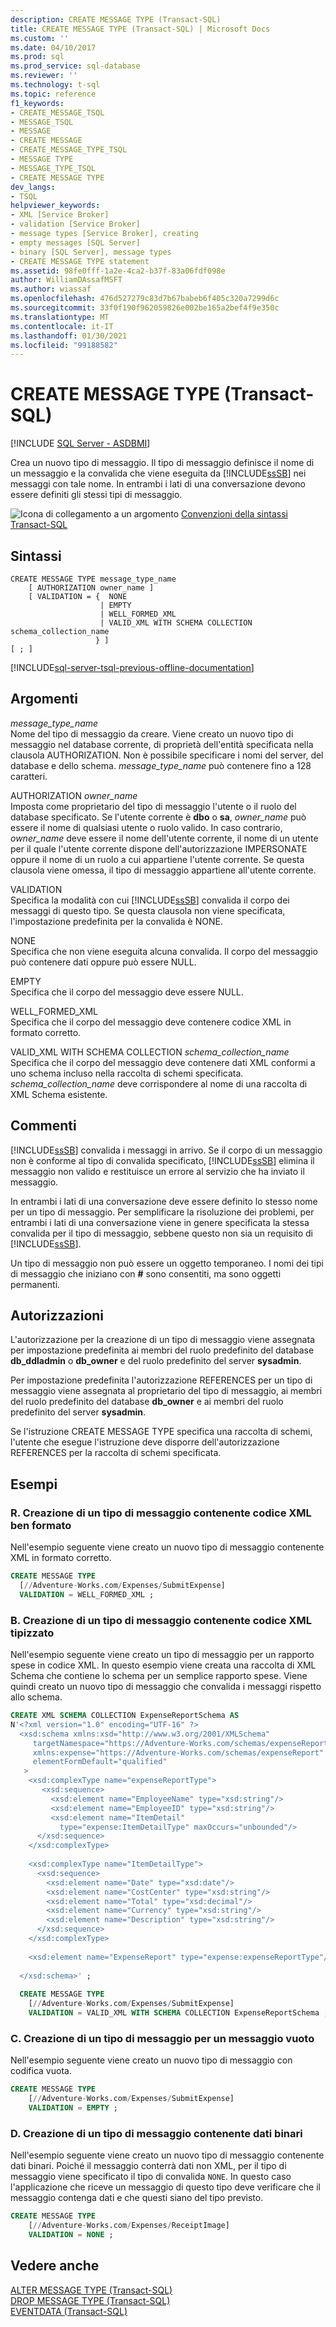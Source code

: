 ```yaml
---
description: CREATE MESSAGE TYPE (Transact-SQL)
title: CREATE MESSAGE TYPE (Transact-SQL) | Microsoft Docs
ms.custom: ''
ms.date: 04/10/2017
ms.prod: sql
ms.prod_service: sql-database
ms.reviewer: ''
ms.technology: t-sql
ms.topic: reference
f1_keywords:
- CREATE_MESSAGE_TSQL
- MESSAGE_TSQL
- MESSAGE
- CREATE MESSAGE
- CREATE_MESSAGE_TYPE_TSQL
- MESSAGE TYPE
- MESSAGE_TYPE_TSQL
- CREATE MESSAGE TYPE
dev_langs:
- TSQL
helpviewer_keywords:
- XML [Service Broker]
- validation [Service Broker]
- message types [Service Broker], creating
- empty messages [SQL Server]
- binary [SQL Server], message types
- CREATE MESSAGE TYPE statement
ms.assetid: 98fe0fff-1a2e-4ca2-b37f-83a06fdf098e
author: WilliamDAssafMSFT
ms.author: wiassaf
ms.openlocfilehash: 476d527279c83d7b67babeb6f405c320a7299d6c
ms.sourcegitcommit: 33f0f190f962059826e002be165a2bef4f9e350c
ms.translationtype: MT
ms.contentlocale: it-IT
ms.lasthandoff: 01/30/2021
ms.locfileid: "99188582"
---
```

# <a name="create-message-type-transact-sql"></a>CREATE MESSAGE TYPE (Transact-SQL)
[!INCLUDE [SQL Server - ASDBMI](../../includes/applies-to-version/sql-asdbmi.md)]

  Crea un nuovo tipo di messaggio. Il tipo di messaggio definisce il nome di un messaggio e la convalida che viene eseguita da [!INCLUDE[ssSB](../../includes/sssb-md.md)] nei messaggi con tale nome. In entrambi i lati di una conversazione devono essere definiti gli stessi tipi di messaggio.  
  
 ![Icona di collegamento a un argomento](../../database-engine/configure-windows/media/topic-link.gif "Icona di collegamento a un argomento") [Convenzioni della sintassi Transact-SQL](../../t-sql/language-elements/transact-sql-syntax-conventions-transact-sql.md)  
  
## <a name="syntax"></a>Sintassi  
  
```syntaxsql
CREATE MESSAGE TYPE message_type_name  
    [ AUTHORIZATION owner_name ]  
    [ VALIDATION = {  NONE  
                    | EMPTY   
                    | WELL_FORMED_XML  
                    | VALID_XML WITH SCHEMA COLLECTION schema_collection_name  
                   } ]  
[ ; ]  
```  
  
[!INCLUDE[sql-server-tsql-previous-offline-documentation](../../includes/sql-server-tsql-previous-offline-documentation.md)]

## <a name="arguments"></a>Argomenti
 *message_type_name*  
 Nome del tipo di messaggio da creare. Viene creato un nuovo tipo di messaggio nel database corrente, di proprietà dell'entità specificata nella clausola AUTHORIZATION. Non è possibile specificare i nomi del server, del database e dello schema. *message_type_name* può contenere fino a 128 caratteri.  
  
 AUTHORIZATION *owner_name*  
 Imposta come proprietario del tipo di messaggio l'utente o il ruolo del database specificato. Se l'utente corrente è **dbo** o **sa**, *owner_name* può essere il nome di qualsiasi utente o ruolo valido. In caso contrario, *owner_name* deve essere il nome dell'utente corrente, il nome di un utente per il quale l'utente corrente dispone dell'autorizzazione IMPERSONATE oppure il nome di un ruolo a cui appartiene l'utente corrente. Se questa clausola viene omessa, il tipo di messaggio appartiene all'utente corrente.  
  
 VALIDATION  
 Specifica la modalità con cui [!INCLUDE[ssSB](../../includes/sssb-md.md)] convalida il corpo dei messaggi di questo tipo. Se questa clausola non viene specificata, l'impostazione predefinita per la convalida è NONE.  
  
 NONE  
 Specifica che non viene eseguita alcuna convalida. Il corpo del messaggio può contenere dati oppure può essere NULL.  
  
 EMPTY  
 Specifica che il corpo del messaggio deve essere NULL.  
  
 WELL_FORMED_XML  
 Specifica che il corpo del messaggio deve contenere codice XML in formato corretto.  
  
 VALID_XML WITH SCHEMA COLLECTION *schema_collection_name*  
 Specifica che il corpo del messaggio deve contenere dati XML conformi a uno schema incluso nella raccolta di schemi specificata. *schema_collection_name* deve corrispondere al nome di una raccolta di XML Schema esistente.  
  
## <a name="remarks"></a>Commenti  
 [!INCLUDE[ssSB](../../includes/sssb-md.md)] convalida i messaggi in arrivo. Se il corpo di un messaggio non è conforme al tipo di convalida specificato, [!INCLUDE[ssSB](../../includes/sssb-md.md)] elimina il messaggio non valido e restituisce un errore al servizio che ha inviato il messaggio.  
  
 In entrambi i lati di una conversazione deve essere definito lo stesso nome per un tipo di messaggio. Per semplificare la risoluzione dei problemi, per entrambi i lati di una conversazione viene in genere specificata la stessa convalida per il tipo di messaggio, sebbene questo non sia un requisito di [!INCLUDE[ssSB](../../includes/sssb-md.md)].  
  
 Un tipo di messaggio non può essere un oggetto temporaneo. I nomi dei tipi di messaggio che iniziano con **#** sono consentiti, ma sono oggetti permanenti.  
  
## <a name="permissions"></a>Autorizzazioni  
 L'autorizzazione per la creazione di un tipo di messaggio viene assegnata per impostazione predefinita ai membri del ruolo predefinito del database **db_ddladmin** o **db_owner** e del ruolo predefinito del server **sysadmin**.  
  
 Per impostazione predefinita l'autorizzazione REFERENCES per un tipo di messaggio viene assegnata al proprietario del tipo di messaggio, ai membri del ruolo predefinito del database **db_owner** e ai membri del ruolo predefinito del server **sysadmin**.  
  
 Se l'istruzione CREATE MESSAGE TYPE specifica una raccolta di schemi, l'utente che esegue l'istruzione deve disporre dell'autorizzazione REFERENCES per la raccolta di schemi specificata.  
  
## <a name="examples"></a>Esempi  
  
### <a name="a-creating-a-message-type-containing-well-formed-xml"></a>R. Creazione di un tipo di messaggio contenente codice XML ben formato  
 Nell'esempio seguente viene creato un nuovo tipo di messaggio contenente XML in formato corretto.  
  
```sql  
CREATE MESSAGE TYPE  
  [//Adventure-Works.com/Expenses/SubmitExpense]  
  VALIDATION = WELL_FORMED_XML ;     
```  
  
### <a name="b-creating-a-message-type-containing-typed-xml"></a>B. Creazione di un tipo di messaggio contenente codice XML tipizzato  
 Nell'esempio seguente viene creato un tipo di messaggio per un rapporto spese in codice XML. In questo esempio viene creata una raccolta di XML Schema che contiene lo schema per un semplice rapporto spese. Viene quindi creato un nuovo tipo di messaggio che convalida i messaggi rispetto allo schema.  
  
```sql  
CREATE XML SCHEMA COLLECTION ExpenseReportSchema AS  
N'<?xml version="1.0" encoding="UTF-16" ?>  
  <xsd:schema xmlns:xsd="http://www.w3.org/2001/XMLSchema"  
     targetNamespace="https://Adventure-Works.com/schemas/expenseReport"  
     xmlns:expense="https://Adventure-Works.com/schemas/expenseReport"  
     elementFormDefault="qualified"  
   >   
    <xsd:complexType name="expenseReportType">  
       <xsd:sequence>  
         <xsd:element name="EmployeeName" type="xsd:string"/>  
         <xsd:element name="EmployeeID" type="xsd:string"/>  
         <xsd:element name="ItemDetail"  
           type="expense:ItemDetailType" maxOccurs="unbounded"/>  
      </xsd:sequence>  
    </xsd:complexType>  
  
    <xsd:complexType name="ItemDetailType">  
      <xsd:sequence>  
        <xsd:element name="Date" type="xsd:date"/>  
        <xsd:element name="CostCenter" type="xsd:string"/>  
        <xsd:element name="Total" type="xsd:decimal"/>  
        <xsd:element name="Currency" type="xsd:string"/>  
        <xsd:element name="Description" type="xsd:string"/>  
      </xsd:sequence>  
    </xsd:complexType>  
  
    <xsd:element name="ExpenseReport" type="expense:expenseReportType"/>  
  
  </xsd:schema>' ;  
  
  CREATE MESSAGE TYPE  
    [//Adventure-Works.com/Expenses/SubmitExpense]  
    VALIDATION = VALID_XML WITH SCHEMA COLLECTION ExpenseReportSchema ;  
```  
  
### <a name="c-creating-a-message-type-for-an-empty-message"></a>C. Creazione di un tipo di messaggio per un messaggio vuoto  
 Nell'esempio seguente viene creato un nuovo tipo di messaggio con codifica vuota.  
  
```sql  
CREATE MESSAGE TYPE  
    [//Adventure-Works.com/Expenses/SubmitExpense]  
    VALIDATION = EMPTY ;  
```  
  
### <a name="d-creating-a-message-type-containing-binary-data"></a>D. Creazione di un tipo di messaggio contenente dati binari  
 Nell'esempio seguente viene creato un nuovo tipo di messaggio contenente dati binari. Poiché il messaggio conterrà dati non XML, per il tipo di messaggio viene specificato il tipo di convalida `NONE`. In questo caso l'applicazione che riceve un messaggio di questo tipo deve verificare che il messaggio contenga dati e che questi siano del tipo previsto.  
  
```sql  
CREATE MESSAGE TYPE  
    [//Adventure-Works.com/Expenses/ReceiptImage]  
    VALIDATION = NONE ;  
```  
  
## <a name="see-also"></a>Vedere anche  
 [ALTER MESSAGE TYPE &#40;Transact-SQL&#41;](../../t-sql/statements/alter-message-type-transact-sql.md)   
 [DROP MESSAGE TYPE &#40;Transact-SQL&#41;](../../t-sql/statements/drop-message-type-transact-sql.md)   
 [EVENTDATA &#40;Transact-SQL&#41;](../../t-sql/functions/eventdata-transact-sql.md)  
  
  
